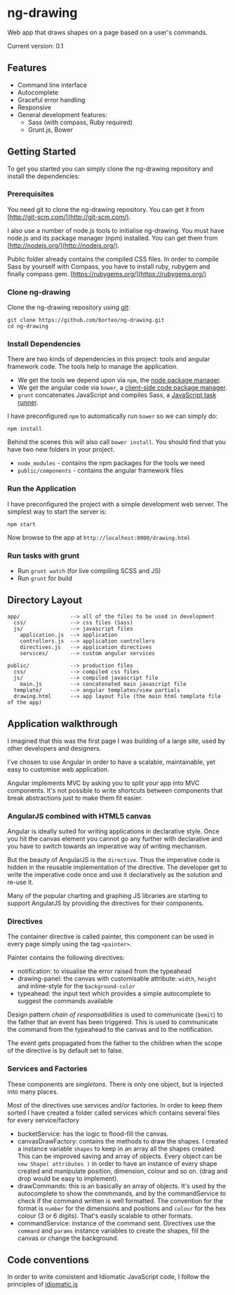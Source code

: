 
# ng-drawing

Web app that draws shapes on a page based on a user's commands.

Current version: 0.1

## Features

- Command line interface
- Autocomplete
- Graceful error handling
- Responsive
- General development features:
  - Sass (with compass, Ruby required)
  - Grunt.js, Bower    


## Getting Started

To get you started you can simply clone the ng-drawing repository and install the dependencies:

### Prerequisites

You need git to clone the ng-drawing repository. You can get it from
[http://git-scm.com/](http://git-scm.com/).

I also use a number of node.js tools to initialise ng-drawing. You must have node.js and
its package manager (npm) installed. You can get them from [http://nodejs.org/](http://nodejs.org/).

Public folder already contains the compiled CSS files.
In order to compile Sass by yourself with Compass, you have to install ruby, rubygem and finally compass gem.
[https://rubygems.org/](https://rubygems.org/)


### Clone ng-drawing

Clone the ng-drawing repository using [git](http://git-scm.com/):

```
git clone https://github.com/borteo/ng-drawing.git
cd ng-drawing
```

### Install Dependencies

There are two kinds of dependencies in this project: tools and angular framework code. The tools help
to manage the application.

* We get the tools we depend upon via `npm`, the [node package manager](https://www.npmjs.org/).
* We get the angular code via `bower`, a [client-side code package manager](http://bower.io/).
* `grunt` concatenates JavaScript and compiles Sass, a [JavaScript task runner](http://gruntjs.com/).


I have preconfigured `npm` to automatically run `bower` so we can simply do:

```
npm install
```

Behind the scenes this will also call `bower install`. You should find that you have two new folders in your project.

* `node_modules` - contains the npm packages for the tools we need
* `public/components` - contains the angular framework files


### Run the Application

I have preconfigured the project with a simple development web server.  The simplest way to start the server is:

```
npm start
```

Now browse to the app at `http://localhost:8000/drawing.html`


### Run tasks with grunt
- Run `grunt watch` (for live compiling SCSS and JS) 
- Run `grunt` for build


## Directory Layout

    app/                --> all of the files to be used in development
      css/              --> css files (Sass)
      js/               --> javascript files
        application.js  --> application
        controllers.js  --> application controllers
        directives.js   --> application directives
        services/       --> custom angular services 

    public/             --> production files
      css/              --> compiled css files
      js/               --> compiled javascript file
        main.js         --> concatenated main javascript file
      template/         --> angular templates/view partials
      drawing.html      --> app layout file (the main html template file of the app)


## Application walkthrough

I imagined that this was the first page I was building of a large site, used by other developers and designers.

I've chosen to use Angular in order to have a scalable, maintainable, yet easy to customise web application.

Angular implements MVC by asking you to split your app into MVC components. It's not possible to write shortcuts between components that break abstractions just to make them fit easier.

### AngularJS combined with HTML5 canvas

Angular is ideally suited for writing applications in declarative style. Once you hit the canvas element you cannot go any further with declarative and you have to switch towards an imperative way of writing mechanism. 

But the beauty of AngularJS is the `directive`. Thus the imperative code is hidden in the reusable implementation of the directive. The developer get to write the imperative code once and use it declaratively as the solution and re-use it.

Many of the popular charting and graphing JS libraries are starting to support AngularJS by providing the directives for their components.


### Directives

The container directive is called painter, this component can be used in every page simply using the tag `<painter>`.

Painter contains the following directives:
- notification: to visualise the error raised from the typeahead
- drawing-panel: the canvas with customisable attribute: `width`, `height` and inline-style for the `background-color`
- typeahead: the input text which provides a simple autocomplete to suggest the commands available

Design pattern *chain of responsabilities* is used to communicate (`$emit`) to the father that an event has been triggered.
This is used to communicate the command from the typeahead to the canvas and to the notification.

The event gets propagated from the father to the children when the scope of the directive is by default set to false.

### Services and Factories

These components are *singletons*. There is only one object, but is injected into many places.

Most of the directives use services and/or factories. 
In order to keep them sorted I have created a folder called services which contains several files for every service/factory


- bucketService: has the logic to flood-fill the canvas.
- canvasDrawFactory: contains the methods to draw the shapes. I created a instance variable `shapes` to keep in an array all the shapes created. 
This can be improved saving and array of objects. Every object can be `new Shape( attributes )` in order to have an instance of every shape created and manipulate position, dimension, colour and so on. (drag and drop would be easy to implement).
- drawCommands: this is an basically an array of objects. It's used by the autocomplete to show the commmands, and by the commandService to check if the command written is well formatted.
The convention for the format is `number` for the dimensions and positions and `colour` for the hex colour (3 or 6 digits). That's easily scalable to other formats.
- commandService: instance of the command sent. Directives use the `command` and `params` instance variables to create the shapes, fill the canvas or change the background.

## Code conventions
In order to write consistent and Idiomatic JavaScript code, I follow the principles of
[idiomatic.js](https://github.com/rwaldron/idiomatic.js/)